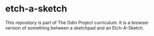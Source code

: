 # etch-a-sketch
This repository is part of The Odin Project curriculum. It is a browser version of something between a sketchpad and an Etch-A-Sketch.
